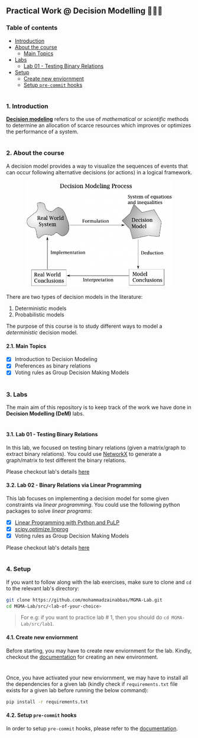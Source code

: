 ## Practical Work @ Decision Modelling 👨🏻‍💻

### Table of contents

- [Introduction](#introduction)
- [About the course](#about-course)
  * [Main Topics](#main-topics)
- [Labs](#labs)
  * [Lab 01 - Testing Binary Relations](#lab-1)
- [Setup](#setup)
  * [Create new enviornment](#create-new-env)
  * [Setup `pre-commit` hooks](#setup-pre-commit)


#

<a id="introduction" />

### 1. Introduction

[__Decision modeling__](https://www.meiss.com/columbia/en/teaching/1998/summer/B6015/download/lectures/lec1.pdf) refers to the use of _mathematical_ or _scientific_ methods to determine an allocation of scarce resources which improves or optimizes the performance of a system.

#

<a id="about-course" />

### 2. About the course

A decision model provides a way to visualize the sequences of events that can occur following alternative decisions (or actions) in a logical framework.

<p align="center">
  <img alt="Decision Modelling Process" width="400" src="extra/assets/decision_modelling_process.png" />
</p>

There are two types of decision models in the literature:

1. Deterministic models
2. Probabilistic models

The purpose of this course is to study different ways to model a _deterministic_ decision model.

<a id="main-topics" />

#### 2.1. Main Topics

- [x] Introduction to Decision Modeling
- [x] Preferences as binary relations
- [x] Voting rules as Group Decision Making Models

#

<a id="labs" />

### 3. Labs

The main aim of this repository is to keep track of the work we have done in __Decision Modelling (DeM)__ labs.
#

<a id="lab-1" />

#### 3.1. Lab 01 - Testing Binary Relations

In this lab, we focused on testing binary relations (given a matrix/graph to extract binary relations). You could use [NetworkX](https://networkx.org/) to generate a graph/matrix to test different the binary relations.

Please checkout lab's details [here](https://github.com/mohammadzainabbas/DeM-Lab/tree/main/src/lab1)

<a id="lab-2" />

#### 3.2. Lab 02 - Binary Relations via Linear Programming

This lab focuses on implementing a decision model for some given constraints via _linear programming_. You could use the following python packages to solve _linear programs_:

- [x] [Linear Programming with Python and PuLP](http://benalexkeen.com/linear-programming-with-python-and-pulp/)
- [x] [scipy.optimize.linprog](https://docs.scipy.org/doc/scipy-0.15.1/reference/generated/scipy.optimize.linprog.html)
- [x] Voting rules as Group Decision Making Models

Please checkout lab's details [here](https://github.com/mohammadzainabbas/DeM-Lab/tree/main/src/lab2)

#

<a id="setup" />

### 4. Setup

If you want to follow along with the lab exercises, make sure to clone and `cd` to the relevant lab's directory:

```bash
git clone https://github.com/mohammadzainabbas/MGMA-Lab.git
cd MGMA-Lab/src/<lab-of-your-choice>
```

> For e.g: if you want to practice lab # 1, then you should do `cd MGMA-Lab/src/lab1`.

<a id="create-new-env" />

#### 4.1. Create new enviornment

Before starting, you may have to create new enviornment for the lab. Kindly, checkout the [documentation](https://github.com/mohammadzainabbas/MGMA-Lab/blob/main/docs/SETUP_ENV.md) for creating an new environment.

#

Once, you have activated your new enviornment, we may have to install all the dependencies for a given lab (kindly check if `requirements.txt` file exists for a given lab before running the below command):

```bash
pip install -r requirements.txt
```

<a id="setup-pre-commit" />

#### 4.2. Setup `pre-commit` hooks

In order to setup `pre-commit` hooks, please refer to the [documentation](https://github.com/mohammadzainabbas/MGMA-Lab/blob/main/docs/SETUP_PRE-COMMIT_HOOKS.md).

#

